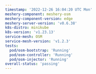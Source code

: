 ```yaml
---
timestamp: '2022-12-26 16:04:20 UTC Mon'
meshery-component: meshery-osm
meshery-component-version: edge
meshery-server-version: 'v0.6.38'
k8s-distro: minikube
k8s-version: 'v1.23.13'
service-mesh: OSM
service-mesh-version: 'v1.2.3'
tests:
  pod/osm-bootstrap: 'Running'
  pod/osm-controller: 'Running'
  pod/osm-injector: 'Running'
overall-status: 'passing'
---
```

